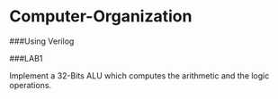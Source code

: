 # Computer-Organization
###Using Verilog

###LAB1

Implement a 32-Bits ALU which computes the arithmetic and the logic operations.

